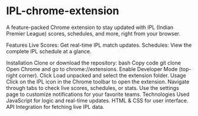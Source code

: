 ﻿# IPL-chrome-extension
A feature-packed Chrome extension to stay updated with IPL (Indian Premier League) scores, schedules, and more, right from your browser.

Features
Live Scores: Get real-time IPL match updates.
Schedules: View the complete IPL schedule at a glance.


Installation
Clone or download the repository:
bash
Copy code
git clone <repository-url>  
Open Chrome and go to chrome://extensions.
Enable Developer Mode (top-right corner).
Click Load unpacked and select the extension folder.
Usage
Click on the IPL icon in the Chrome toolbar to open the extension.
Navigate through tabs to check live scores, schedules, or stats.
Use the settings page to customize notifications for your favorite teams.
Technologies Used
JavaScript for logic and real-time updates.
HTML & CSS for user interface.
API Integration for fetching live IPL data.
